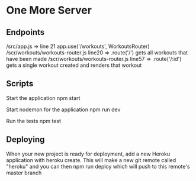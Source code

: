 # One More Server

## Endpoints

/src/app.js => line 21 app.use('/workouts', WorkoutsRouter)
/scr/workouts/workouts-router.js line20 => .route('/') gets all workouts that have been made
/scr/workouts/workouts-router.js line57 => .route('/:id') gets a single workout created and renders that workout



## Scripts

Start the application npm start

Start nodemon for the application npm run dev

Run the tests npm test

## Deploying
When your new project is ready for deployment, add a new Heroku application with heroku create. This will make a new git remote called "heroku" and you can then npm run deploy which will push to this remote's master branch
